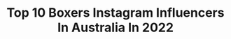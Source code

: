 ---
title: Top 10 Boxers Instagram Influencers In Australia In 2022
description: >-
  Find top boxers Instagram influencers in Australia in 2022. Most popular hashtags: #boxing #boxer #c60.
platform: Instagram
hits: 35
text_top: Discover the most popular Instagram accounts on inBeat.
text_bottom: Our platform aggregates 35 Instagram influencers like this in Australia for you to work with.
profiles:
  - username: "avrilmathie"
    fullname: >-
      AVRIL
    bio: >-
      management@avrilmathie.com @mathieathletic 🥊 Undefeated pro boxer 💃🏽 If you’re not having fun you’re doing it wrong 🇦🇺 Aussie, but 📍Miami / Ελλάδα
    location: "Australia"
    followers: 238084
    engagement: 283
    commentsToLikes: 0.011093
    id: ck0vzvmijb4530i1957480lsa
    verified: true
    hashtags: "#lifeisbetterinabikini, #trainhardfighteasy, #beachvolley, #thesweatlife"
  - username: "moniquebovino"
    fullname: >-
      MONIQUE BOVINO
    bio: >-
      Boxer @barotillobombersboxingteam Based in Australia Twitter : @MoniqueBovino Collaborations ▼ 📧 moniquebovino@gmail.com
    location: "Australia"
    followers: 14302
    engagement: 401
    commentsToLikes: 0.021554
    id: ckap83wd3mpvh0i78y5ingpzg
    verified: false
    hashtags: "#covid19, #beach, #fashion, #beachwear"
  - username: "myfriendelias"
    fullname: >-
      Elias
    bio: >-
      surfer | boxer | strength trainer | model partnerships/enquires 👇🏾 📠 hello@myfriendelias.com
    location: "Australia"
    followers: 114399
    engagement: 348
    commentsToLikes: 0.013591
    id: ckap4dydx6xj90i789oc7yx92
    verified: false
    hashtags: "#theiconicmen, #energiseyourskin, #tagheuercarrera, #tagheuer"
  - username: "adambub"
    fullname: >-
      Adam Bub
    bio: >-
      👨🏻‍💻 Partnerships Editor @mamamiaaus | Former Entertainment/Travel, Nine. 👕 Sometimes I model stuff 🐶 Boxer buddy 🌈 Proud 🇦🇺 Sydney TikTok: adambub
    location: "Australia"
    followers: 23538
    engagement: 546
    commentsToLikes: 0.086249
    id: ckap41k4x5fq00i78tc17xxfh
    verified: false
    hashtags: "#brandambassador, #tbt, #disco, #collab"
  - username: "danielkhan96"
    fullname: >-
      🇬🇧🇵🇰
    bio: >-
      Professional boxer 10-0 🥊 Audi RS3 Snapchat - DanielKhan
    location: "Australia"
    followers: 41647
    engagement: 665
    commentsToLikes: 0.016320
    id: ck6u6zh43ilfx0j7130bos3fd
    verified: false
    hashtags: "#supercar, #audirs3, #mk5r32, #rs3"
  - username: "sugar_neekz"
    fullname: >-
      Sugar Neekz Johnson
    bio: >-
      Professional Boxer | 13-0 #sweetsavage Team Labruna Boxing Rival Family
    location: "Australia"
    followers: 13733
    engagement: 498
    commentsToLikes: 0.031569
    id: ck5zqwyxfvgi10i14i8sb8kvp
    verified: false
    hashtags: "#rivalfamily, #sweetsavage, #sugarneekz, #teamlabruna"
  - username: "helloitsbuster"
    fullname: >-
      Buster The Boxer
    bio: >-
      HELLO ITS BUSTER!! 🐶Red & White Boxer 🎂15.09.18 🇦🇺Newcastle, NSW 💰Use ‘Team25’ for 25% off your purchase at @geopetricpets
    location: "Australia"
    followers: 9509
    engagement: 788
    commentsToLikes: 0.014674
    id: ck14jg57vk65p0i196blbfn1v
    verified: false
    hashtags: "#busterlove, #boxerlife, #boxerclub, #aussiedogs"
  - username: "tayla_harris"
    fullname: >-
      Tayla ⚡️ Harris
    bio: >-
      22 | Melbourne | @nike @carltonfc_w AFLW #7 Professional boxer 🥊 2 division Australian Champ 🏆 YouTube ⬇️
    location: "Australia"
    followers: 118486
    engagement: 373
    commentsToLikes: 0.008776
    id: ck0tyg1agmnsy0i19atnv31bn
    verified: true
    hashtags: "#backyardbigfreeze, #filltheg, #goawaycorona, #cap"
  - username: "timtszyu"
    fullname: >-
      Tim Tszyu
    bio: >-
      Russian / Australian Professional boxer with a record of 16 - 0. Тим Цзю Team @everlastaustralia
    location: "Australia"
    followers: 80003
    engagement: 414
    commentsToLikes: 0.016214
    id: ck0u2mc8k0c7b0i19hz2krfxe
    verified: false
    hashtags: "#trueathlete, #thenaturaledge, #ad, #trueprotein"
  - username: "skyebnic"
    fullname: >-
      Skye Nicolson
    bio: >-
      Australian Boxer🥊 World medalist • CommGames gold medalist • Tokyo 2020ne Olympian • Proudly sponsored by @grandprixmazdaaspley • @cmbtnutrition •
    location: "Australia"
    followers: 20301
    engagement: 255
    commentsToLikes: 0.020939
    id: ck5cl3hehy6bo0i11rd11j1ri
    verified: true
    hashtags: "#schoolsout, #spam, #boxing, #work"
---